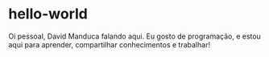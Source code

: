 # hello-world

Oi pessoal, David Manduca falando aqui. Eu gosto de programação, e estou aqui para aprender, compartilhar conhecimentos e trabalhar!

